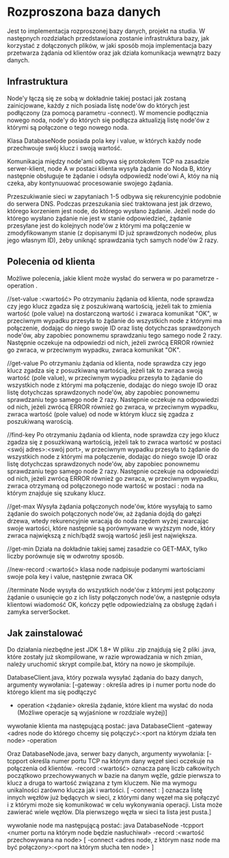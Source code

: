 # Rozproszona baza danych
Jest to implementacja rozproszonej bazy danych, projekt na studia.
W następnych rozdziałach przedstawiona zostanie infrastruktura bazy, jak korzystać z dołączonych plików,
w jaki sposób moja implementacja bazy przetwarza żądania od klientów oraz jak działa komunikacja wewnątrz bazy danych.

## Infrastruktura
Node'y łączą się ze sobą w dokładnie takiej postaci jak zostaną zainicjowane, 
każdy z nich posiada listę node'ów do których jest podłączony (za pomocą parametru -connect).
W momencie podłącznia nowego noda, node'y do których się podłącza aktualizją listę node'ów
z którymi są połączone o tego nowego noda.

Klasa DatabaseNode posiada pola key i value, w których każdy node przechwouje swój klucz i swoją wartość.

Komunikacja między node'ami odbywa się protokołem TCP na zasadzie serwer-klient,
node A w postaci klienta wysyła żądanie do Noda B, który następnie obsługuje te żądanie i odsyła odpowiedź node'owi A,
któy na nią czeka, aby kontynuuować procesowanie swojego żądania.

Przeszukiwanie sieci w zapytaniach 1-5 odbywa się rekurencyjnie podobnie do serwera DNS.
Podczas przeszukania sieć traktowana jest jak drzewo, którego korzeniem jest node, do którego wysłano żądanie.
Jeżeli node do którego wysłano żądanie nie jest w stanie odpowiedzieć, żądanie przesyłane jest do
kolejnych node'ów z którymi ma połączenie w zmodyfikowanym stanie (z dopisanymi ID już sprawdzonych nodeów, plus jego własnym ID),
żeby uniknąć sprawdzania tych samych node'ów 2 razy.

## Polecenia od klienta
Możliwe polecenia, jakie klient może wysłać do serwera w po parametrze -operation <polecenie>.

//set-value <klucz>:<wartość>
Po otrzymaniu żądania od klienta, node sprawdza czy jego klucz zgadza się z poszukiwaną wartością,
jeżeli tak to zmienia wartość (pole value) na dostarczoną wartość i zwaraca komunikat "OK", w przeciwnym wypadku
przesyła to żądanie do wszystkich node z którymi ma połączenie, dodając do niego swoje ID oraz listę dotychczas sprawdzonych node'ów, aby zapobiec ponownemu sprawdzaniu
tego samego node 2 razy. Następnie oczekuje na odpowiedzi od nich, jeżeli zwrócą ERROR również go zwraca,
w przeciwnym wypadku, zwraca komunikat "OK".

//get-value <klucz>
Po otrzymaniu żądania od klienta, node sprawdza czy jego klucz zgadza się z posuzkiwaną wartością,
jeżeli tak to zwraca swoją wartość (pole value), w przeciwnym wypadku
przesyła to żądanie do wszystkich node z którymi ma połączenie, dodając do niego swoje ID oraz listę dotychczas sprawdzonych node'ów, aby zapobiec ponownemu sprawdzaniu
tego samego node 2 razy. Następnie oczekuje na odpowiedzi od nich, jeżeli zwrócą ERROR również go zwraca,
w przeciwnym wypadku, zwraca wartość (pole value) od node w którym klucz się zgadza z poszukiwaną warością.

//find-key <klucz>
Po otrzymaniu żądania od klienta, node sprawdza czy jego klucz zgadza się z posuzkiwaną wartością,
jeżeli tak to zwraca wartość w postaci <swój adres>:<swój port>, w przeciwnym wypadku
przesyła to żądanie do wszystkich node z którymi ma połączenie, dodając do niego swoje ID oraz listę dotychczas sprawdzonych node'ów, aby zapobiec ponownemu sprawdzaniu
tego samego node 2 razy. Następnie oczekuje na odpowiedzi od nich, jeżeli zwrócą ERROR również go zwraca,
w przeciwnym wypadku, zwraca otrzymaną od połączonego node wartość w postaci <adres>:<port> noda na którym znajduje się szukany klucz.

//get-max
Wysyła żądania połączonych node'ów, które wysyłają to samo żądanie do swoich połączonych node'ów,
aż żądania dojdą do gałęzi drzewa, wtedy rekurencyjnie wracają do noda rzędem wyżej zwarcając swoje wartości,
które następnie są porównywane w wyższym node, który zwraca największą z nich/bądź swoją wartość jeśli jest największa.

//get-min
Działa na dokładnie takiej samej zasadzie co GET-MAX, tylko liczby porównuje się w odwrotny sposób.

//new-record <klucz>:<wartość>
klasa node nadpisuje podanymi wartościami swoje pola key i value, następnie zwraca OK

//terminate
Node wysyła do wszystkich node'ów z którymi jest połączony żądanie o usunięcie go z ich listy
połączonych node'ów, a następnie odsyła klientowi wiadomość OK, kończy pętle
odpowiedzialną za obsługę żądań i zamyka serverSocket. 

## Jak zainstalować
Do działania niezbędne jest JDK 1.8+
W pliku .zip znajdują się 2 pliki .java, które zostały już skompilowane, 
w razie wprowadzania w nich zmian, należy uruchomić skrypt compile.bat, który na nowo je skompiluje.


DatabaseClient.java, który pozwala wysyłać żądania do bazy danych, argumenty wywołania:
[-gateway <adres ip>:<numer port> określa adres ip i numer portu node do którego klient ma się podłączyć
- operation <żądanie> określa żądanie, które klient ma wysłać do noda (Możliwe operacje są wyjaśnione w rozdziale wyżej)]

wywołanie klienta ma następującą postać: 
java DatabaseClient -gateway <adres node do którego chcemy się połączyć>:<port na którym działa ten node> -operation <polecenie dla serwera>


Oraz DatabaseNode.java, serwer bazy danych, argumenty wywołania: 
[-tcpport <numer portu TCP> określa numer portu TCP na którym dany węzeł sieci
oczekuje na połączenia od klientów.
-record <klucz>:<wartość> oznacza parę liczb całkowitych początkowo
przechowywanych w bazie na danym węźle, gdzie pierwsza to klucz a druga to wartość
związana z tym kluczem. Nie ma wymogu unikalności zarówno klucza jak i wartości.
[ -connect <adres>:<port> ] oznacza listę innych węzłów już będących w sieci, z
którymi dany węzeł ma się połączyć i z którymi może się komunikować w celu wykonywania
operacji. Lista może zawierać wiele węzłów. Dla pierwszego węzła w sieci ta lista jest pusta.]

wywołanie node ma następującą postać: 
java DatabaseNode -tcpport <numer portu na którym node będzie nasłuchiwał> -record <klucz przechowywany na node>:<wartość przechowywana na node> [ -connect <adres node, z którym nasz node ma być połączony>:<port na którym słucha ten node> ]
